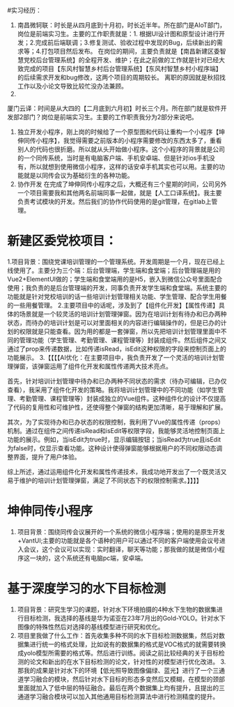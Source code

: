#实习经历：
1. 南昌微轲联：时长是从四月底到十月初，时长近半年。所在部门是AIoT部门，岗位是前端实习生。主要的工作职责就是：1. 根据UI设计图和原型设计进行开发；2.完成前后端联调；3.修复测试、验收过程中发现的Bug，后续新出的需求等；4.打包项目然后发布。
在岗位的期间，主要负责就是【南昌新建区委智慧党校后台管理系统】的全程开发、维护；在此之前做的工作就是针对已经大致完成的项目【东风村智慧乡村后台管理系统】【东风村智慧乡村小程序端】的后续需求开发和bug修改，这两个项目的周期较长。
离职的原因就是秋招找工作以及小论文导致比较忙没办法兼顾。
2.
厦门云译：时间是从大四的【二月底到六月初】时长三个月。所在部门就是软件开发部2部门？岗位是前端实习生。主要的工作职责我分为2部分来说吧。
1. 独立开发小程序，刚上岗的时候给了一个原型图和代码让重构一个小程序【坤伸同传小程序】，我觉得需要之前版本的小程序需要修改的东西太多了，重看别人的代码也很折磨。所以就从头开始做小程序。这个小程序的背景就是公司的一个同传系统，当时是有电脑客户端、手机安卓端、但是针对ios手机没有，所以就想到使用微信小程序，这样的话安卓手机其实也可以用。主要的功能就是以同传会议为基础衍生的各种功能。
2. 协作开发
在完成了坤伸同传小程序之后，大概还有三个星期的时间，公司另外一个项目需要我和其他两名前端同事一起做，就是【人工口译系统】。我主要负责考试模块的开发。然后我们的协作代码使用的是git管理，在gitlab上管理。
# 新建区委党校项目：
1.项目背景：围绕党课培训管理的一个管理系统。开发周期是一个月，现在已经上线使用了。主要分为三个端：后台管理端，学生端和食堂端；后台管理端是用的Vue2+ElementUI做的；学生端和食堂端用的是H5，嵌入到微信公众号里面配合使用；我负责的是后台管理端的开发，同事负责开发学生端和食堂端。系统主要的功能就是针对党校培训的话一些培训计划管理相关功能、学生管理、配合学生用餐的一些用餐管理。
2.主要项目中的话呢，涉及到了【组件化开发】【属性传递】具体的场景就是一个较灵活的培训计划管理弹窗。因为在培训计划有待办和已办两种状态，而待办的培训计划是可以对里面相关的内容进行编辑操作的，但是已办的计划的权限就是只能查看。因为用的都是一套弹窗，所以先把培训计划管理里面中不同的管理功能（学生管理、考勤管理、课程管理等）封装成组件。然后组件之间又通过了prop来传递数据，比如传递isRead，isEdit这种权限的字段来控制页面上的功能展示。
3.【【【【AI优化：在主要项目中，我负责开发了一个灵活的培训计划管理弹窗，该弹窗运用了组件化开发和属性传递两大技术亮点。

首先，针对培训计划管理中待办和已办两种不同状态的需求（待办可编辑，已办仅查看），我采用了组件化开发的策略。我将培训计划管理中的不同功能（如学生管理、考勤管理、课程管理等）封装成独立的Vue组件。这种组件化的设计不仅提高了代码的复用性和可维护性，还使得整个弹窗的结构更加清晰，易于理解和扩展。

其次，为了实现待办和已办状态的权限控制，我利用了Vue的属性传递（props）机制。通过在组件之间传递isRead和isEdit等权限字段，我能够灵活地控制页面上功能的展示。例如，当isEdit为true时，显示编辑按钮；当isRead为true且isEdit为false时，仅显示查看功能。这种设计使得弹窗能够根据用户的不同权限动态调整界面，提升了用户体验。

综上所述，通过运用组件化开发和属性传递技术，我成功地开发出了一个既灵活又易于维护的培训计划管理弹窗，满足了不同状态下的权限控制需求。】】】】


# 坤伸同传小程序
1. 项目背景：围绕同传会议展开的一个系统的微信小程序端；使用的是原生开发+VantUI;主要的功能就是各个语种的用户可以通过不同的客户端使用会议号进入会议，这个会议可以实现：实时翻译，聊天等功能；那我做的就是微信小程序这一块的，这个系统还有电脑pc端，安卓端。



# 基于深度学习的水下目标检测
1. 项目背景：研究生学习的课题，针对水下环境拍摄的4种水下生物的数据集进行目标检测，我选择的基线是华为诺亚在23年7月出的Gold-YOLO。针对水下图像的特殊性然后对选择的基线模型进行研究和优化。
2. 项目里我做了什么工作：首先收集多种不同的水下目标检测数据集，然后对数据集进行统一的格式处理，比如说有的数据集的格式是VOC格式的就需要转换成yolo模型所需要的格式等。然后进行训练。阅读之前比较经典的关于目标检测的论文和新出的在水下目标检测的论文，针对性的对模型进行优化改进。
3.那我的成果是针对水下的环境【低光照导致图像偏绿、蓝光】进行了一个三通道学习融合的模块，然后针对水下目标的形态多变然后又模糊，在模型的颈部里面就加入了低中层的特征融合。最后在两个数据集上均有提升，且提出的三通道学习融合模块可以加入其他通用目标检测算法中进行检测精度的提升。